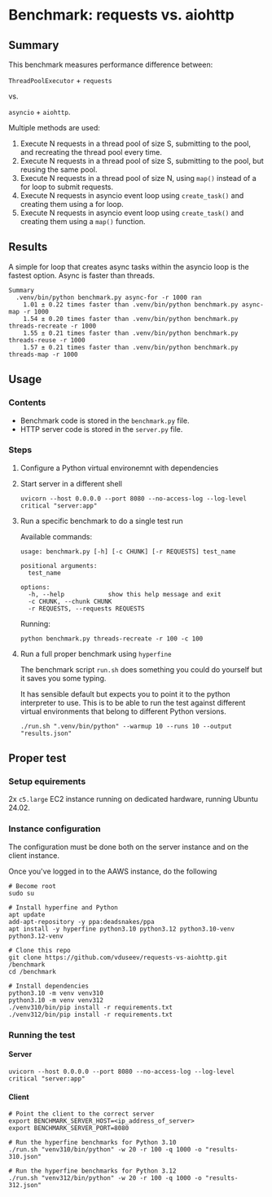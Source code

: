 # Benchmark: requests vs. aiohttp

## Summary

This benchmark measures performance difference between:

`ThreadPoolExecutor` + `requests` 

vs.

`asyncio` + `aiohttp`.

Multiple methods are used:

1. Execute N requests in a thread pool of size S, submitting to the pool, and recreating the thread pool every time.
2. Execute N requests in a thread pool of size S, submitting to the pool, but reusing the same pool.
3. Execute N requests in a thread pool of size N, using `map()` instead of a for loop to submit requests.
4. Execute N requests in asyncio event loop using `create_task()` and creating them using a for loop.
5. Execute N requests in asyncio event loop using `create_task()` and creating them using a `map()` function.

## Results

A simple for loop that creates async tasks within the asyncio loop is the fastest option. Async is faster than threads.

```
Summary
  .venv/bin/python benchmark.py async-for -r 1000 ran
    1.01 ± 0.22 times faster than .venv/bin/python benchmark.py async-map -r 1000
    1.54 ± 0.20 times faster than .venv/bin/python benchmark.py threads-recreate -r 1000
    1.55 ± 0.21 times faster than .venv/bin/python benchmark.py threads-reuse -r 1000
    1.57 ± 0.21 times faster than .venv/bin/python benchmark.py threads-map -r 1000
```

## Usage

### Contents

* Benchmark code is stored in the `benchmark.py` file.
* HTTP server code is stored in the `server.py` file.

### Steps

1. Configure a Python virtual environemnt with dependencies
1. Start server in a different shell

   ```shell 
   uvicorn --host 0.0.0.0 --port 8080 --no-access-log --log-level critical "server:app"
   ```

1. Run a specific benchmark to do a single test run

   Available commands:

   ```shell
   usage: benchmark.py [-h] [-c CHUNK] [-r REQUESTS] test_name

   positional arguments:
     test_name

   options:
     -h, --help            show this help message and exit
     -c CHUNK, --chunk CHUNK
     -r REQUESTS, --requests REQUESTS
   ```

   Running:

   ```shell
   python benchmark.py threads-recreate -r 100 -c 100
   ```

1. Run a full proper benchmark using `hyperfine`

   The benchmark script `run.sh` does something you could do yourself but it saves you some typing.

   It has sensible default but expects you to point it to the python interpreter to use. This is
   to be able to run the test against different virtual environments that belong to different Python
   versions.


   ```shell
   ./run.sh ".venv/bin/python" --warmup 10 --runs 10 --output "results.json"
   ```

## Proper test

### Setup equirements

2x `c5.large` EC2 instance running on dedicated hardware, running Ubuntu 24.02.

### Instance configuration

The configuration must be done both on the server instance and on the client instance. 

Once you've logged in to the AAWS instance, do the following

```shell
# Become root
sudo su

# Install hyperfine and Python
apt update
add-apt-repository -y ppa:deadsnakes/ppa
apt install -y hyperfine python3.10 python3.12 python3.10-venv python3.12-venv

# Clone this repo
git clone https://github.com/vduseev/requests-vs-aiohttp.git /benchmark
cd /benchmark

# Install dependencies
python3.10 -m venv venv310
python3.10 -m venv venv312
./venv310/bin/pip install -r requirements.txt
./venv312/bin/pip install -r requirements.txt
```

### Running the test

#### Server

```shell
uvicorn --host 0.0.0.0 --port 8080 --no-access-log --log-level critical "server:app"
```

#### Client

```shell
# Point the client to the correct server
export BENCHMARK_SERVER_HOST=<ip_address_of_server>
export BENCHMARK_SERVER_PORT=8080

# Run the hyperfine benchmarks for Python 3.10
./run.sh "venv310/bin/python" -w 20 -r 100 -q 1000 -o "results-310.json"

# Run the hyperfine benchmarks for Python 3.12
./run.sh "venv312/bin/python" -w 20 -r 100 -q 1000 -o "results-312.json"
```
